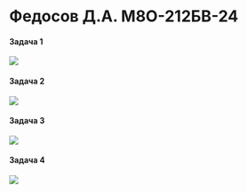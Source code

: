 # Федосов Д.А. М8О-212БВ-24

#### Задача 1
![](https://geps.dev/progress/100)
#### Задача 2
![](https://geps.dev/progress/100)
#### Задача 3
![](https://geps.dev/progress/95)
#### Задача 4
![](https://geps.dev/progress/5)
